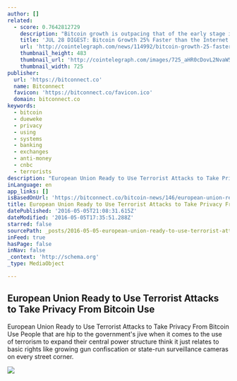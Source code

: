 ```yaml
---
author: []
related:
  - score: 0.7642812729
    description: "Bitcoin growth is outpacing that of the early stage internet by almost 25%; an Estonian Angel List service will utilize Bitcoin's blockchain to secure its marketplace, and more top stories for July 28. In terms of investment, Bitcoin growth is outpacing that of the early stage internet by almost 25%, according to the latest figures compiled by IB Times UK."
    title: 'JUL 28 DIGEST: Bitcoin Growth 25% Faster than the Internet in 90s; Estonian Angel List Service Secures Marketplace with BTC Blockchain'
    url: 'http://cointelegraph.com/news/114992/bitcoin-growth-25-faster-than-the-internet-in-90s-estonian-angel-list-service-secures-marketplace-with-btc-blockchain'
    thumbnail_height: 483
    thumbnail_url: 'http://cointelegraph.com/images/725_aHR0cDovL2NvaW50ZWxlZ3JhcGguY29tL3N0b3JhZ2UvdXBsb2Fkcy92aWV3Lzk5MTkyNTk1NTE2YTJkMjFlYzE5NmJlZDM2MjYyNDQ1LnBuZw==.jpg'
    thumbnail_width: 725
publisher:
  url: 'https://bitconnect.co'
  name: Bitconnect
  favicon: 'https://bitconnect.co/favicon.ico'
  domain: bitconnect.co
keywords:
  - bitcoin
  - dueweke
  - privacy
  - using
  - systems
  - banking
  - exchanges
  - anti-money
  - cnbc
  - terrorists
description: "European Union Ready to Use Terrorist Attacks to Take Privacy From Bitcoin Use People that are hip to the government's jive when it comes to the use of terrorism to expand their central power structure think it just relates to basic rights like growing gun confiscation or state-run surveillance cameras on every street corner."
inLanguage: en
app_links: []
isBasedOnUrl: 'https://bitconnect.co/bitcoin-news/146/european-union-ready-to-use-terrorist-attacks-to-take-privacy-from-bitcoin-use/'
title: European Union Ready to Use Terrorist Attacks to Take Privacy From Bitcoin Use
datePublished: '2016-05-05T21:08:31.615Z'
dateModified: '2016-05-05T17:35:51.288Z'
starred: false
sourcePath: _posts/2016-05-05-european-union-ready-to-use-terrorist-attacks-to-take-privac.md
inFeed: true
hasPage: false
inNav: false
_context: 'http://schema.org'
_type: MediaObject

---
```

<article style=""><h1>European Union Ready to Use Terrorist Attacks to Take Privacy From Bitcoin Use</h1><p>European Union Ready to Use Terrorist Attacks to Take Privacy From Bitcoin Use People that are hip to the government's jive when it comes to the use of terrorism to expand their central power structure think it just relates to basic rights like growing gun confiscation or state-run surveillance cameras on every street corner.</p><img src="https://bitconnect.co/upload/image/bit_coin_new/17591186681462452139_jt6HYK5Rnc.jpg" /></article>